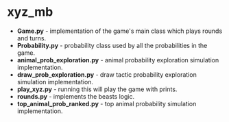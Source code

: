 # xyz_mb
* **Game.py** - implementation of the game's main class which plays rounds and turns.
* **Probability.py** - probability class used by all the probabilities in the game.
* **animal_prob_exploration.py** - animal probability exploration simulation implementation.
* **draw_prob_exploration.py** - draw tactic probability exploration simulation implementation.
* **play_xyz.py** - running this will play the game with prints.
* **rounds.py** - implements the beasts logic.
* **top_animal_prob_ranked.py** - top animal probability simulation implementation.
